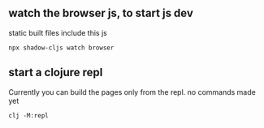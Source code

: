 ## watch the browser js, to start js dev

static built files include this js

```
npx shadow-cljs watch browser
```

## start a clojure repl

Currently you can build the pages only from the repl. no commands made yet

```
clj -M:repl
```
